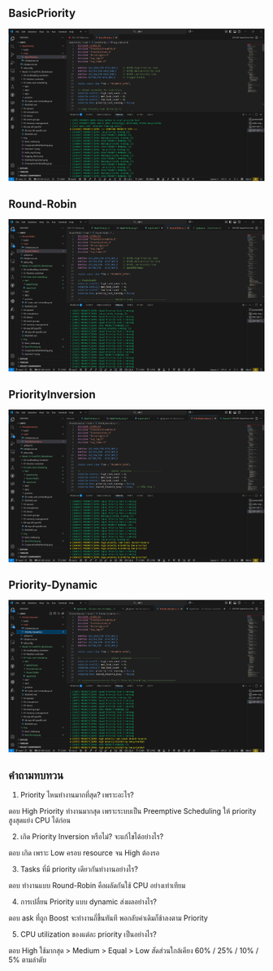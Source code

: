 ## BasicPriority
![alt text](../../img/BasicPriority.png)

## Round-Robin
![alt text](../../img/Round-Robin.png)

## PriorityInversion
![alt text](../../img/PriorityInversion.png)

## Priority-Dynamic
![alt text](../../img/Priority-Dynamic.png)

## คำถามทบทวน
1. Priority ไหนทำงานมากที่สุด? เพราะอะไร?

ตอบ High Priority ทำงานมากสุด เพราะระบบเป็น Preemptive Scheduling ให้ priority สูงสุดแย่ง CPU ได้ก่อน

2. เกิด Priority Inversion หรือไม่? จะแก้ไขได้อย่างไร?

ตอบ เกิด เพราะ Low ครอบ resource จน High ต้องรอ

3. Tasks ที่มี priority เดียวกันทำงานอย่างไร?

ตอบ ทำงานแบบ Round-Robin คือผลัดกันใช้ CPU อย่างเท่าเทียม

4. การเปลี่ยน Priority แบบ dynamic ส่งผลอย่างไร?

ตอบ ask ที่ถูก Boost จะทำงานถี่ขึ้นทันที พอกลับค่าเดิมก็ช้าลงตาม Priority

5. CPU utilization ของแต่ละ priority เป็นอย่างไร?

ตอบ High ใช้มากสุด > Medium > Equal > Low สัดส่วนใกล้เคียง 60% / 25% / 10% / 5% ตามลำดับ